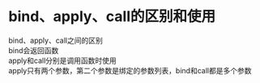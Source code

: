 # bind、apply、call的区别和使用
bind、apply、call之间的区别    
bind会返回函数   
apply和call分别是调用函数时使用  
apply只有两个参数，第二个参数是绑定的参数列表，bind和call都是多个参数  
